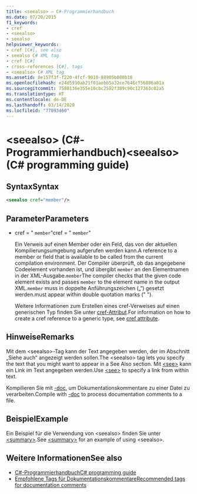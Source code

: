 ```yaml
---
title: <seealso> – C#-Programmierhandbuch
ms.date: 07/20/2015
f1_keywords:
- cref
- <seealso>
- seealso
helpviewer_keywords:
- cref [C#], see also
- seealso C# XML tag
- cref [C#]
- cross-references [C#], tags
- <seealso> C# XML tag
ms.assetid: 8e157f3f-f220-4fcf-9010-88905b080b18
ms.openlocfilehash: e24d5910ab21f01aebb5a32ce7646cf56886a81a
ms.sourcegitcommit: 7588136e355e10cbc2582f389c90c127363c02a5
ms.translationtype: HT
ms.contentlocale: de-DE
ms.lasthandoff: 03/14/2020
ms.locfileid: "77093460"
---
```

# <a name="seealso-c-programming-guide"></a><span data-ttu-id="a8182-102">\<seealso> (C#-Programmierhandbuch)</span><span class="sxs-lookup"><span data-stu-id="a8182-102">\<seealso> (C# programming guide)</span></span>

## <a name="syntax"></a><span data-ttu-id="a8182-103">Syntax</span><span class="sxs-lookup"><span data-stu-id="a8182-103">Syntax</span></span>

```xml
<seealso cref="member"/>
```

## <a name="parameters"></a><span data-ttu-id="a8182-104">Parameter</span><span class="sxs-lookup"><span data-stu-id="a8182-104">Parameters</span></span>

- <span data-ttu-id="a8182-105">cref = " `member`"</span><span class="sxs-lookup"><span data-stu-id="a8182-105">cref = " `member`"</span></span>

  <span data-ttu-id="a8182-106">Ein Verweis auf einen Member oder ein Feld, das von der aktuellen Kompilierungsumgebung aufgerufen werden kann.</span><span class="sxs-lookup"><span data-stu-id="a8182-106">A reference to a member or field that is available to be called from the current compilation environment.</span></span> <span data-ttu-id="a8182-107">Der Compiler überprüft, ob das angegebene Codeelement vorhanden ist, und übergibt `member` an den Elementnamen in der XML-Ausgabe.`member`</span><span class="sxs-lookup"><span data-stu-id="a8182-107">The compiler checks that the given code element exists and passes `member` to the element name in the output XML.`member`</span></span> <span data-ttu-id="a8182-108">muss in doppelte Anführungszeichen („“) gesetzt werden.</span><span class="sxs-lookup"><span data-stu-id="a8182-108">must appear within double quotation marks (" ").</span></span>

  <span data-ttu-id="a8182-109">Weitere Informationen zum Erstellen eines cref-Verweises auf einen generischen Typ finden Sie unter [cref-Attribut](./cref-attribute.md).</span><span class="sxs-lookup"><span data-stu-id="a8182-109">For information on how to create a cref reference to a generic type, see [cref attribute](./cref-attribute.md).</span></span>

## <a name="remarks"></a><span data-ttu-id="a8182-110">Hinweise</span><span class="sxs-lookup"><span data-stu-id="a8182-110">Remarks</span></span>

<span data-ttu-id="a8182-111">Mit dem \<seealso>-Tag kann der Text angegeben werden, der im Abschnitt „Siehe auch“ angezeigt werden sollen.</span><span class="sxs-lookup"><span data-stu-id="a8182-111">The \<seealso> tag lets you specify the text that you might want to appear in a See Also section.</span></span> <span data-ttu-id="a8182-112">Mit [\<see>](./see.md) kann ein Link im Text angegeben werden.</span><span class="sxs-lookup"><span data-stu-id="a8182-112">Use [\<see>](./see.md) to specify a link from within text.</span></span>

<span data-ttu-id="a8182-113">Kompilieren Sie mit [-doc](../../language-reference/compiler-options/doc-compiler-option.md), um Dokumentationskommentare zu einer Datei zu verarbeiten.</span><span class="sxs-lookup"><span data-stu-id="a8182-113">Compile with [-doc](../../language-reference/compiler-options/doc-compiler-option.md) to process documentation comments to a file.</span></span>

## <a name="example"></a><span data-ttu-id="a8182-114">Beispiel</span><span class="sxs-lookup"><span data-stu-id="a8182-114">Example</span></span>

<span data-ttu-id="a8182-115">Ein Beispiel für die Verwendung von \<seealso> finden Sie unter [\<summary>](./summary.md).</span><span class="sxs-lookup"><span data-stu-id="a8182-115">See [\<summary>](./summary.md) for an example of using \<seealso>.</span></span>

## <a name="see-also"></a><span data-ttu-id="a8182-116">Weitere Informationen</span><span class="sxs-lookup"><span data-stu-id="a8182-116">See also</span></span>

- [<span data-ttu-id="a8182-117">C#-Programmierhandbuch</span><span class="sxs-lookup"><span data-stu-id="a8182-117">C# programming guide</span></span>](../index.md)
- [<span data-ttu-id="a8182-118">Empfohlene Tags für Dokumentationskommentare</span><span class="sxs-lookup"><span data-stu-id="a8182-118">Recommended tags for documentation comments</span></span>](./recommended-tags-for-documentation-comments.md)
